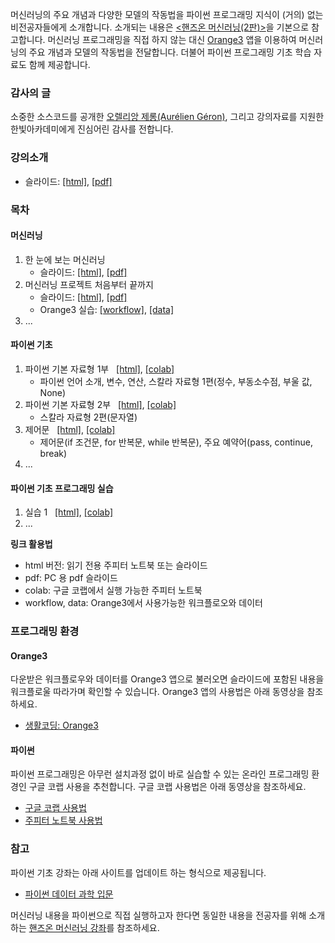 머신러닝의 주요 개념과 다양한 모델의 작동법을 파이썬 프로그래밍 지식이 (거의) 없는 비전공자들에게 소개합니다.
소개되는 내용은 [&lt;핸즈온 머신러닝(2판)&gt;](https://m.hanbit.co.kr/store/books/book_view.html?p_code=B7033438574)을
기본으로 참고합니다.
머신러닝 프로그래밍을 직접 하지 않는 대신 [Orange3](https://orangedatamining.com/) 앱을 이용하여 머신러닝의 주요 개념과 모델의 작동법을 전달합니다.
더불어 파이썬 프로그래밍 기초 학습 자료도 함께 제공합니다.

### 감사의 글

소중한 소스코드를 공개한 
[오렐리앙 제롱(Aur&eacute;lien G&eacute;ron)](https://github.com/ageron/handson-ml2), 
그리고 강의자료를 지원한 한빛아카데미에게 진심어린 감사를 전합니다.

### 강의소개

* 슬라이드: [[html]](./slides/mlmath00-intro.slides.html), 
    [[pdf]](./slides/mlmath00-intro-slides.pdf)

### 목차

#### 머신러닝

1. 한 눈에 보는 머신러닝
    * 슬라이드: [[html]](./slides/mlmath01.slides.html), 
    [[pdf]](./slides/mlmath01-slides.pdf)
1. 머신러닝 프로젝트 처음부터 끝까지
    * 슬라이드: [[html]](./slides/mlmath02.slides.html), 
    [[pdf]](./slides/mlmath02-slides.pdf)
    * Orange3 실습: <a href="https://raw.githubusercontent.com/codingalzi/ml-for-mathematicians/master/orange3/california_house-prices.ows" download>[workflow]</a>, 
    <a href="https://raw.githubusercontent.com/codingalzi/ml-for-mathematicians/master/orange3/california_house_prices.tab" download>[data]</a>
1. ...

#### 파이썬 기초

1. 파이썬 기본 자료형 1부 &nbsp;
    [[html]](./notebooks/python01.html),
    [[colab]](https://colab.research.google.com/github/codingalzi/ml-for-mathematicians/blob/master/notebooks/python01.ipynb)
    - 파이썬 언어 소개, 변수, 연산, 스칼라 자료형 1편(정수, 부동소수점, 부울 값, None)
1. 파이썬 기본 자료형 2부 &nbsp;
    [[html]](./notebooks/python02.html),
    [[colab]](https://colab.research.google.com/github/codingalzi/ml-for-mathematicians/blob/master/notebooks/python02.ipynb)
    - 스칼라 자료형 2편(문자열)
1. 제어문 &nbsp;
    [[html]](./notebooks/python03.html),
    [[colab]](https://colab.research.google.com/github/codingalzi/ml-for-mathematicians/blob/master/notebooks/python03.ipynb)
    - 제어문(if 조건문, for 반복문, while 반복문), 주요 예약어(pass, continue, break)
1. ...

#### 파이썬 기초 프로그래밍 실습

1. 실습 1 &nbsp;
    [[html]](./practices/practice01.html),
    [[colab]](https://colab.research.google.com/github/codingalzi/ml-for-mathematicians/blob/master/practices/practice01.ipynb)
1. ...

**링크 활용법**

* html 버전: 읽기 전용 주피터 노트북 또는 슬라이드
* pdf: PC 용 pdf 슬라이드
* colab: 구글 코랩에서 실행 가능한 주피터 노트북
* workflow, data: Orange3에서 사용가능한 워크플로오와 데이터

### 프로그래밍 환경

#### Orange3
다운받은 워크플로우와 데이터를 Orange3 앱으로 불러오면 슬라이드에 포함된 내용을 워크플로울 따라가며 확인할 수 있습니다.
Orange3 앱의 사용법은 아래 동영상을 참조하세요.

* [생활코딩: Orange3](https://www.opentutorials.org/course/4549)

#### 파이썬
파이썬 프로그래밍은 아무런 설치과정 없이 바로 실습할 수 있는 온라인 프로그래밍 환경인 구글 코랩 사용을 추천합니다.
구글 코랩 사용법은 아래 동영상을 참조하세요.

* [구글 코랩 사용법](https://www.youtube.com/watch?v=Jb_n90gHdP0)
* [주피터 노트북 사용법](https://www.youtube.com/watch?v=4_-IIfbdR5M&list=PLRYL8FHwJMhD_Wi22JLm2VURrjt_iVX7X&index=2)

### 참고

파이썬 기초 강좌는 아래 사이트를 업데이트 하는 형식으로 제공됩니다.

* [파이썬 데이터 과학 입문](https://formal.hknu.ac.kr/Gongsu-DataSci/)

머신러닝 내용을 파이썬으로 직접 실행하고자 한다면
동일한 내용을 전공자를 위해 소개하는 [핸즈온 머신러닝 강좌](https://codingalzi.github.io/handson-ml/)를 참조하세요.
